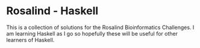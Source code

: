 # Rosalind - Haskell

This is a collection of solutions for the Rosalind Bioinformatics Challenges.
I am learning Haskell as I go so hopefully these will be useful for other learners
of Haskell.
